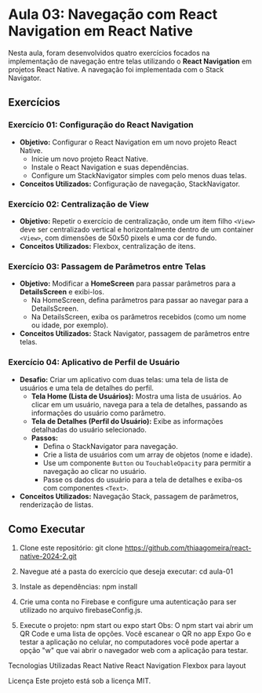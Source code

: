 # Aula 03: Navegação com React Navigation em React Native

Nesta aula, foram desenvolvidos quatro exercícios focados na implementação de navegação entre telas utilizando o **React Navigation** em projetos React Native. A navegação foi implementada com o Stack Navigator.

## Exercícios

### Exercício 01: Configuração do React Navigation
- **Objetivo:** Configurar o React Navigation em um novo projeto React Native.
  - Inicie um novo projeto React Native.
  - Instale o React Navigation e suas dependências.
  - Configure um StackNavigator simples com pelo menos duas telas.
- **Conceitos Utilizados:** Configuração de navegação, StackNavigator.

### Exercício 02: Centralização de View
- **Objetivo:** Repetir o exercício de centralização, onde um item filho `<View>` deve ser centralizado vertical e horizontalmente dentro de um container `<View>`, com dimensões de 50x50 pixels e uma cor de fundo.
- **Conceitos Utilizados:** Flexbox, centralização de itens.

### Exercício 03: Passagem de Parâmetros entre Telas
- **Objetivo:** Modificar a **HomeScreen** para passar parâmetros para a **DetailsScreen** e exibi-los.
  - Na HomeScreen, defina parâmetros para passar ao navegar para a DetailsScreen.
  - Na DetailsScreen, exiba os parâmetros recebidos (como um nome ou idade, por exemplo).
- **Conceitos Utilizados:** Stack Navigator, passagem de parâmetros entre telas.

### Exercício 04: Aplicativo de Perfil de Usuário
- **Desafio:** Criar um aplicativo com duas telas: uma tela de lista de usuários e uma tela de detalhes do perfil.
  - **Tela Home (Lista de Usuários):** Mostra uma lista de usuários. Ao clicar em um usuário, navega para a tela de detalhes, passando as informações do usuário como parâmetro.
  - **Tela de Detalhes (Perfil do Usuário):** Exibe as informações detalhadas do usuário selecionado.
  - **Passos:**
    - Defina o StackNavigator para navegação.
    - Crie a lista de usuários com um array de objetos (nome e idade).
    - Use um componente `Button` ou `TouchableOpacity` para permitir a navegação ao clicar no usuário.
    - Passe os dados do usuário para a tela de detalhes e exiba-os com componentes `<Text>`.
- **Conceitos Utilizados:** Navegação Stack, passagem de parâmetros, renderização de listas.

## Como Executar

1. Clone este repositório:
   git clone https://github.com/thiaagomeira/react-native-2024-2.git

2. Navegue até a pasta do exercício que deseja executar:
   cd aula-01

3. Instale as dependências:
   npm install

4. Crie uma conta no Firebase e configure uma autenticação para ser utilizado no arquivo firebaseConfig.js.

5. Execute o projeto:
   npm start ou expo start
   Obs: O npm start vai abrir um QR Code e uma lista de opções. Você escanear o QR no app Expo Go e testar a aplicação no celular, no computadores você pode apertar a opção "w" que vai abrir o navegador web com a     aplicação para testar.

Tecnologias Utilizadas
React Native
React Navigation
Flexbox para layout

Licença
Este projeto está sob a licença MIT.
